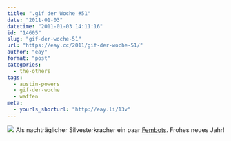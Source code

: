```yaml
---
title: ".gif der Woche #51"
date: "2011-01-03"
datetime: "2011-01-03 14:11:16"
id: "14605"
slug: "gif-der-woche-51"
url: "https://eay.cc/2011/gif-der-woche-51/"
author: "eay"
format: "post"
categories:
  - the-others
tags:
  - austin-powers
  - gif-der-woche
  - waffen
meta:
  - yourls_shorturl: "http://eay.li/13v"
---
```


![](https://eay.cc/uploads/2011/fembots.gif) Als nachträglicher Silvesterkracher ein paar [Fembots](http://austinpowers.wikia.com/wiki/Fembots). Frohes neues Jahr!
